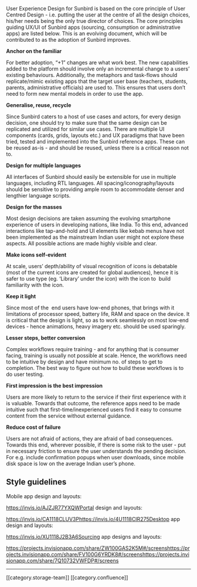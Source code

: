 User Experience Design for Sunbird is based on the core principle of User Centred Design - i.e. putting the user at the centre of all the design choices, his/her needs being the only true director of choices. The core principles guiding UX/UI of Sunbird apps (sourcing, consumption or administrative apps) are listed below. This is an evolving document, which will be contributed to as the adoption of Sunbird improves. 



 **Anchor on the familiar** 

For better adoption, “+1” changes are what work best. The new capabilities added to the platform should involve only an incremental change to a users’ existing behaviours. Additionally, the metaphors and task-flows should replicate/mimic existing apps that the target user base (teachers, students, parents, administrative officials) are used to. This ensures that users don’t need to form new mental models in order to use the app.



 **Generalise, reuse, recycle** 

Since Sunbird caters to a host of use cases and actors, for every design decision, one should try to make sure that the same design can be replicated and utilized for similar use cases. There are multiple UI components (cards, grids, layouts etc.) and UX paradigms that have been tried, tested and implemented into the Sunbird reference apps. These can be reused as-is - and should be reused, unless there is a critical reason not to. 



 **Design for multiple languages** 

All interfaces of Sunbird should easily be extensible for use in multiple languages, including RTL languages. All spacing/iconography/layouts should be sensitive to providing ample room to accommodate denser and lengthier language scripts. 



 **Design for the masses** 

Most design decisions are taken assuming the evolving smartphone experience of users in developing nations, like India. To this end, advanced interactions like tap-and-hold and UI elements like kebab menus have not been implemented as the mainstream Indian user might not explore these aspects. All possible actions are made highly visible and clear.



 **Make icons self-evident** 

At scale, users’ depth/ability of visual recognition of icons is debatable (most of the current icons are created for global audiences), hence it is safer to use type (eg. ‘Library’ under the icon) with the icon to  build familiarity with the icon. 



 **Keep it light**  

Since most of the  end users have low-end phones, that brings with it limitations of processor speed, battery life, RAM and space on the device. It is critical that the design is light, so as to work seamlessly on most low-end devices - hence animations, heavy imagery etc. should be used sparingly. 

 **Lesser steps, better conversion** 

Complex workflows require training - and for anything that is consumer facing, training is usually not possible at scale. Hence, the workflows need to be intuitive by design and have minimum no. of steps to get to completion. The best way to figure out how to build these workflows is to do user testing.



 **First impression is the best impression** 

Users are more likely to return to the service if their first experience with it is valuable. Towards that outcome, the reference apps need to be made intuitive such that first-time/inexperienced users find it easy to consume content from the service without external guidance.



 **Reduce cost of failure** 

Users are not afraid of actions, they are afraid of bad consequences. Towards this end, wherever possible, if there is some risk to the user - put in necessary friction to ensure the user understands the pending decision. For e.g. include confirmation popups when user downloads, since mobile disk space is low on the average Indian user’s phone.


## Style guidelines


Mobile app design and layouts:

https://invis.io/AJZJR77YXQWPortal design and layouts: 

https://invis.io/CA1118CLUV3Phttps://invis.io/4U1118CIR275Desktop app design and layouts:

https://invis.io/XU1118J2B3A6Sourcing app designs and layouts:

https://projects.invisionapp.com/share/ZW100GAS2K5M#/screenshttps://projects.invisionapp.com/share/FV100G6YRDK8#/screenshttps://projects.invisionapp.com/share/7Q10732VWFDP#/screens 

*****

[[category.storage-team]] 
[[category.confluence]] 
